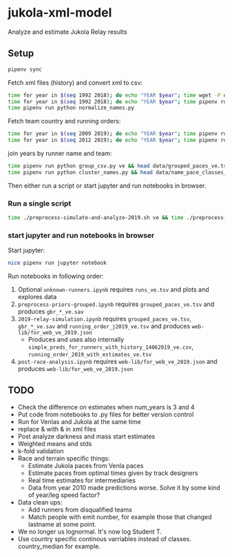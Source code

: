 # jukola-xml-model
Analyze and estimate Jukola Relay results

## Setup
```bash
pipenv sync
```

Fetch xml files (history) and convert xml to csv:

```bash
time for year in $(seq 1992 2018); do echo "YEAR $year"; time wget -P data https://results.jukola.com/tulokset/results_j${year}_ju.xml; done
time for year in $(seq 1992 2018); do echo "YEAR $year"; time pipenv run python result_xml_to_csv.py $year ve && head data/results_with_dist_j${year}_ve.tsv; done
time pipenv run python normalize_names.py
```

Fetch team country and running orders:

```bash
time for year in $(seq 2009 2019); do echo "YEAR $year"; time pipenv run python fetch_team_countries.py ${year} && wc data/team_countries_j${year}_ju.tsv; done
time for year in $(seq 2012 2019); do echo "YEAR $year"; time pipenv run python fetch_running_order.py ${year} && wc data/running_order_j${year}_ju.tsv; done
```

join years by runner name and team:

```bash
time pipenv run python group_csv.py ve && head data/grouped_paces_ve.tsv && time pipenv run python group_csv.py ve && head data/grouped_paces_ve.tsv
time pipenv run python cluster_names.py && head data/name_pace_classes_ve.tsv
```

Then either run a script or start jupyter and run notebooks in browser.

### Run a single script 
```bash
time ./preprocess-simulate-and-analyze-2019.sh ve && time ./preprocess-simulate-and-analyze-2019.sh ju
```

### start jupyter and run notebooks in browser
Start jupyter:
```bash
nice pipenv run jupyter notebook
```

Run notebooks in following order:
1. Optional `unknown-runners.ipynb` requires `runs_ve.tsv` and plots and explores data
1. `preprocess-priors-grouped.ipynb` requires `grouped_paces_ve.tsv` and produces `gbr_*_ve.sav`
1. `2019-relay-simulation.ipynb` requires `grouped_paces_ve.tsv`, `gbr_*_ve.sav` and `running_order_j2019_ve.tsv` and produces `web-lib/for_web_ve_2019.json`
    - Produces and uses also internally `simple_preds_for_runners_with_history_14062019_ve.csv`, `running_order_2019_with_estimates_ve.tsv` 
1. `post-race-analysis.ipynb` requires `web-lib/for_web_ve_2019.json` and produces `web-lib/for_web_ve_2019.json`


## TODO

* Check the difference on estimates when num_years is 3 and 4 
* Put code from notebooks to .py files for better version control
* Run for Venlas and Jukola at the same time
* replace & with &amp; in xml files
* Post analyze darkness and mass start estimates
* Weighted means and stds
* k-fold validation
* Race and terrain specific things:
  * Estimate Jukola paces from Venla paces
  * Estimate paces from optimal times given by track designers
  * Real time estimates for intermediaries
  * Data from year 2010 made predictions worse. Solve it by some kind of year/leg speed factor?
* Data clean ups:
  * Add runners from disqualified teams
  * Match people with emit number, for example those that changed lastname at some point.
* We no longer us lognormal. It's now log Student T. 
* Use country specific continous varriables instead of classes. country_median for example. 
    